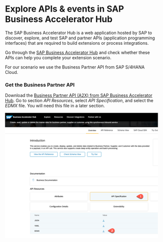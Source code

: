# Explore APIs & events in SAP Business Accelerator Hub

The SAP Business Accelerator Hub is a web application hosted by SAP to discover, explore, and test SAP and partner APIs (application programming interfaces) that are required to build extensions or process integrations.

Go through the [SAP Business Accelerator Hub](https://api.sap.com/) and check whether these APIs can help you complete your extension scenario. 

For our scenario we use the Business Partner API from SAP S/4HANA Cloud.

### Get the Business Partner API

Download the [Business Partner API (A2X) from SAP Business Accelerator Hub](https://api.sap.com/api/API_BUSINESS_PARTNER/overview). Go to section _API Resources_, select _API Specification_, and select the _EDMX_ file. You will need this file in a later section.
   
   ![Download API](./images/download-api.png)


